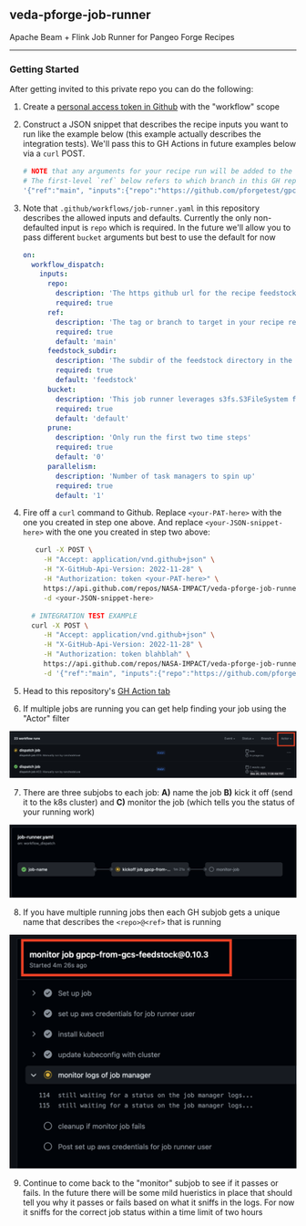 ## veda-pforge-job-runner
Apache Beam + Flink Job Runner for Pangeo Forge Recipes

---

### Getting Started

After getting invited to this private repo you can do the following:

1. Create a [personal access token in Github](https://docs.github.com/en/enterprise-server@3.9/authentication/keeping-your-account-and-data-secure/managing-your-personal-access-tokens) with the "workflow" scope

2. Construct a JSON snippet that describes the recipe inputs you want to run like the example below (this example actually describes the integration tests). We'll pass this to GH Actions in future examples below via a `curl` POST.

    ```bash
    # NOTE that any arguments for your recipe run will be added to the `inputs` hash
    # The first-level `ref` below refers to which branch in this GH repositry we want to run things against 
    '{"ref":"main", "inputs":{"repo":"https://github.com/pforgetest/gpcp-from-gcs-feedstock.git","ref":"0.10.3","prune":"true"}}'
    ```
   
3. Note that `.github/workflows/job-runner.yaml` in this repository describes the allowed inputs and defaults. Currently the only non-defaulted input is `repo` which is required. In the future we'll allow you to pass different `bucket` arguments but best to use the default for now

    ```yaml
    on:
      workflow_dispatch:
        inputs:
          repo:
            description: 'The https github url for the recipe feedstock'
            required: true
          ref:
            description: 'The tag or branch to target in your recipe repo'
            required: true
            default: 'main'
          feedstock_subdir:
            description: 'The subdir of the feedstock directory in the repo'
            required: true
            default: 'feedstock'
          bucket:
            description: 'This job runner leverages s3fs.S3FileSystem for your recipe cache and output. Choices currently are: "default"'
            required: true
            default: 'default'
          prune:
            description: 'Only run the first two time steps'
            required: true
            default: '0'
          parallelism:
            description: 'Number of task managers to spin up'
            required: true
            default: '1'
    ```

4. Fire off a `curl` command to Github. Replace `<your-PAT-here>` with the one you created in step one above. And replace `<your-JSON-snippet-here>` with the one you created in step two above:

    ```bash
       curl -X POST \
         -H "Accept: application/vnd.github+json" \
         -H "X-GitHub-Api-Version: 2022-11-28" \
         -H "Authorization: token <your-PAT-here>" \
         https://api.github.com/repos/NASA-IMPACT/veda-pforge-job-runner/actions/workflows/job-runner.yaml/dispatches \
         -d <your-JSON-snippet-here>
    ```
   
    ```bash
      # INTEGRATION TEST EXAMPLE
      curl -X POST \
         -H "Accept: application/vnd.github+json" \
         -H "X-GitHub-Api-Version: 2022-11-28" \
         -H "Authorization: token blahblah" \
         https://api.github.com/repos/NASA-IMPACT/veda-pforge-job-runner/actions/workflows/job-runner.yaml/dispatches \
         -d '{"ref":"main", "inputs":{"repo":"https://github.com/pforgetest/gpcp-from-gcs-feedstock.git","ref":"0.10.3","prune":"1"}}'
    ```

5. Head to this repository's [GH Action tab](https://github.com/NASA-IMPACT/veda-pforge-job-runner/actions)

6. If multiple jobs are running you can get help finding your job using the "Actor" filter

![](docs/img/xfilter_job.png)

7. There are three subjobs to each job: **A)** name the job **B)** kick it off (send it to the k8s cluster) and **C)** monitor the job (which tells you the status of your running work)

![](docs/img/xwatch_job.png)

8. If you have multiple running jobs then each GH subjob gets a unique name that describes the `<repo>@<ref>` that is running

![](docs/img/xmonitor_job.png)


9. Continue to come back to the "monitor" subjob to see if it passes or fails. In the future there will be some mild hueristics in place that should tell you why it passes or fails based on what it sniffs in the logs. For now it sniffs for the correct job status within a time limit of two hours